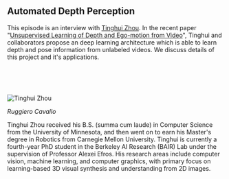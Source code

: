 ## Automated Depth Perception

This episode is an interview with [Tinghui Zhou](https://people.eecs.berkeley.edu/~tinghuiz/).  In the recent paper "[Unsupervised Learning of Depth and Ego-motion from Video](https://people.eecs.berkeley.edu/~tinghuiz/projects/SfMLearner/)", Tinghui and collaborators propose an deep learning architecture which is able to learn depth and pose information from unlabeled videos.  We discuss details of this project and it's applications.

<br/><br/><br/>

<div class="row">
	<div class="col-xs-12 col-sm-3">
		<img alt="Tinghui Zhou" src="src-automated-depth-perception/tinghui-zhou.jpg" />
		<br/>
		<p><i>Ruggiero Cavallo</i></p>
	</div>
	<div class="col-xs-12 col-sm-9">
		Tinghui Zhou received his B.S. (summa cum laude) in Computer Science from the University of Minnesota, and then went on to earn his Master's degree in Robotics from Carnegie Mellon University. Tinghui is currently a fourth-year PhD student in the Berkeley AI Research (BAIR) Lab under the supervision of Professor Alexei Efros. His research areas include computer vision, machine learning, and computer graphics, with primary focus on learning-based 3D visual synthesis and understanding from 2D images.
	</div>
</div>

<div class="clear" />
